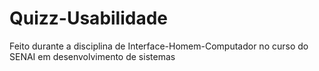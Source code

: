 # Quizz-Usabilidade
 Feito durante a disciplina de Interface-Homem-Computador no curso do SENAI em desenvolvimento de sistemas
